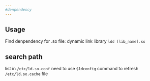 ```yaml
---
#denpendency
---
```

## Usage

Find denpendency for .so file: dynamic link library
`ldd [lib_name].so`

## search path
list in `/etc/ld.so.conf`
need to use `$ldconfig` command to refresh `/etc/ld.so.cache` file
